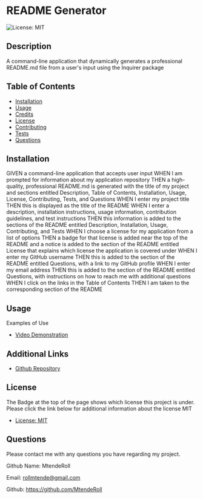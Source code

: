 # README Generator

![License: MIT](https://img.shields.io/badge/License-MIT-yellow.svg)

## Description

A command-line application that dynamically generates a professional README.md file from a user's input using the Inquirer package

## Table of Contents

- [Installation](#installation)
- [Usage](#usage)
- [Credits](#credits)
- [License](#license)
- [Contributing](#contribution)
- [Tests](#tests)
- [Questions](#questions)

## Installation

GIVEN a command-line application that accepts user input
WHEN I am prompted for information about my application repository
THEN a high-quality, professional README.md is generated with the title of my project and sections entitled Description, Table of Contents, Installation, Usage, License, Contributing, Tests, and Questions
WHEN I enter my project title
THEN this is displayed as the title of the README
WHEN I enter a description, installation instructions, usage information, contribution guidelines, and test instructions
THEN this information is added to the sections of the README entitled Description, Installation, Usage, Contributing, and Tests
WHEN I choose a license for my application from a list of options
THEN a badge for that license is added near the top of the README and a notice is added to the section of the README entitled License that explains which license the application is covered under
WHEN I enter my GitHub username
THEN this is added to the section of the README entitled Questions, with a link to my GitHub profile
WHEN I enter my email address
THEN this is added to the section of the README entitled Questions, with instructions on how to reach me with additional questions
WHEN I click on the links in the Table of Contents
THEN I am taken to the corresponding section of the README

## Usage

Examples of Use

- [Video Demonstration](https://drive.google.com/file/d/1aonrFjnPxqaM76lMvW7wSNLxsAJw521I/view)

## Additional Links

- [Github Repository](https://mtenderoll.github.io/READMEgenerator/)

## License

The Badge at the top of the page shows which license this project is under. Please click the link below for additional information about the license
MIT

- [License: MIT](https://opensource.org/licenses/MIT)

## Questions

Please contact me with any questions you have regarding my project.

Github Name: MtendeRoll

Email: rollmtende@gmail.com

Github: https://github.com/MtendeRoll
